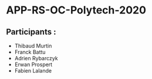 # APP-RS-OC-Polytech-2020

## Participants :
* Thibaud Murtin
* Franck Battu
* Adrien Rybarczyk
* Erwan Prospert
* Fabien Lalande
